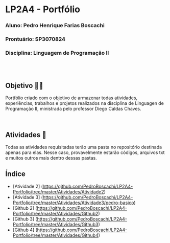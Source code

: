 # LP2A4 - Portfólio

<h3><strong>Aluno:</strong> Pedro Henrique Farias Boscachi</h3>
<h3><strong>Prontuário:</strong> SP3070824</h3>
<h3><strong>Disciplina:</strong> Linguagem de Programação II</h3>

<br>
<br>

## Objetivo 👨‍🎓

Portfólio criado com o objetivo de armazenar todas atividades, experiências, trabalhos e projetos realizados na disciplina de Linguagen de Programação II, ministrada pelo professor Diego Caldas Chaves.

<br>

## Atividades 📝

Todas as atividades requisitadas terão uma pasta no repositório destinada apenas para elas. Nesse caso, provavelmente estarão códigos, arquivos txt e muitos outros mais dentro dessas pastas.

## Índice

- [Atividade 2] (https://github.com/PedroBoscachi/LP2A4-Portfolio/tree/master/Atividades/Atividade2)
- [Atividade 3] (https://github.com/PedroBoscachi/LP2A4-Portfolio/tree/master/Atividades/Atividade3/pedro-basico)
- [Github 2] (https://github.com/PedroBoscachi/LP2A4-Portfolio/tree/master/Atividades/Github2)
- [Github 3] (https://github.com/PedroBoscachi/LP2A4-Portfolio/tree/master/Atividades/Github3)
- [Github 4] (https://github.com/PedroBoscachi/LP2A4-Portfolio/tree/master/Atividades/Github4)
